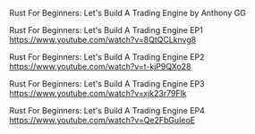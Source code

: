 Rust For Beginners: Let's Build A Trading Engine
by Anthony GG

Rust For Beginners: Let's Build A Trading Engine EP1
https://www.youtube.com/watch?v=8QtQCLknvg8

Rust For Beginners: Let's Build A Trading Engine EP2
https://www.youtube.com/watch?v=t-kjP9QXo28

Rust For Beginners: Let's Build A Trading Engine EP3
https://www.youtube.com/watch?v=xjk23r79Flk

Rust For Beginners: Let's Build A Trading Engine EP4
https://www.youtube.com/watch?v=Qe2FbGuIeoE
